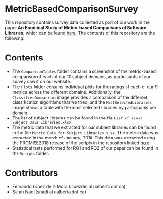 # MetricBasedComparisonSurvey

This repository contains survey data collected as part of our work in the paper **An Empirical Study of Metric-based Comparisons of Software Libraries**, which can be found [here](https://dl.dropboxusercontent.com/s/v5hdbnywsycvt1q/LopezDeLaMoraPROMISE18.pdf). The contents of this repository are the following:

# Contents
- The `ComparisonTables` folder contains a screenshot of the metric-based comparison of each of our 10 subject domains, as participants of our survey saw it on our website.
- The `Plots` folder contains individual plots for the ratings of each of our 9 metrics across the different domains. Additionally, the `ClassifierComparison` image provides a comparison of the different classification algorithms that we tried, and the `MostSelectedLibraries` image shows a table with the most selected libraries by participants per domain.
- The list of subject libraries can be found in the file `List of Final Subject Java Libraries.xlsx`
- The metric data that we extracted for our subject libraries can be found in the file `Metric Data for Subject Libraries.xlsx`. The metric data was extracted in the month of January, 2018. This data was extracted using the PROMISE2018 release of the scripts in the repository linked [here](https://github.com/ualberta-smr/LibraryMetricScripts)
- Statistical tests performed for RQ1 and RQ2 of our paper can be found in the `Scripts` folder.

# Contributors
- Fernando López de la Mora (lopezdel at ualberta dot ca)
- Sarah Nadi (snadi at ualberta dot ca)
